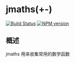 jmaths(+-)
======

[![Build Status](https://img.shields.io/travis/zswang/jmaths/master.svg)](https://travis-ci.org/zswang/jmaths)
[![NPM version](https://img.shields.io/npm/v/jmaths.svg)](http://badge.fury.io/js/jmaths)

## 概述

jmaths 用来收集常用的数学函数